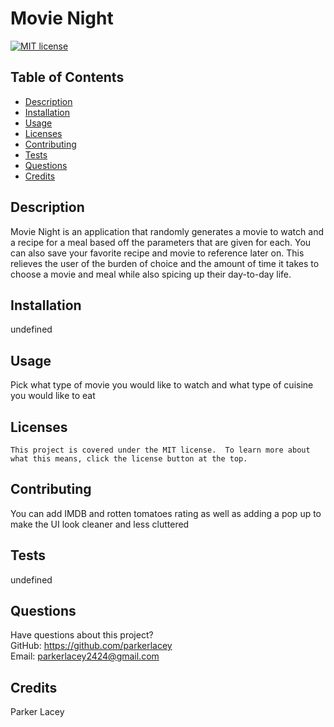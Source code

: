 # Movie Night

  [![MIT license](https:img.shields.io/badge/License-MIT-blue.svg)](https://lbesson.mit-license.org/)

  ## Table of Contents 
  * [Description](#description)
  * [Installation](#installation)
  * [Usage](#usage)
  * [Licenses](#licenses)
  * [Contributing](#contributing)
  * [Tests](#tests)
  * [Questions](#questions)
  * [Credits](#credits)
  ## Description
  Movie Night is an application that randomly generates a movie to watch and a recipe for a meal based off the parameters that are given for each. You can also save your favorite recipe and movie to reference later on. This relieves the user of the burden of choice and the amount of time it takes to choose a movie and meal while also spicing up their day-to-day life.
  ## Installation
  undefined
  ## Usage
  Pick what type of movie you would like to watch and what type of cuisine you would like to eat
  ## Licenses
    This project is covered under the MIT license.  To learn more about what this means, click the license button at the top.
  ## Contributing
  You can add IMDB and rotten tomatoes rating as well as adding a pop up to make the UI look cleaner and less cluttered
  ## Tests
  undefined
  ## Questions
  Have questions about this project?  
  GitHub: https://github.com/parkerlacey  
  Email: parkerlacey2424@gmail.com
  ## Credits
  Parker Lacey

